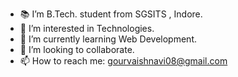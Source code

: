 - 📚 I’m B.Tech. student from SGSITS , Indore.
- 👀 I’m interested in Technologies.
- 🌱 I’m currently learning Web Development.
- 💞️ I’m looking to collaborate.
- 📫 How to reach me: gourvaishnavi08@gmail.com

<!---
vaishnavigour/vaishnavigour is a ✨ special ✨ repository because its `README.md` (this file) appears on your GitHub profile.
You can click the Preview link to take a look at your changes.
--->
